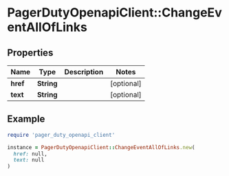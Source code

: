 # PagerDutyOpenapiClient::ChangeEventAllOfLinks

## Properties

| Name | Type | Description | Notes |
| ---- | ---- | ----------- | ----- |
| **href** | **String** |  | [optional] |
| **text** | **String** |  | [optional] |

## Example

```ruby
require 'pager_duty_openapi_client'

instance = PagerDutyOpenapiClient::ChangeEventAllOfLinks.new(
  href: null,
  text: null
)
```

